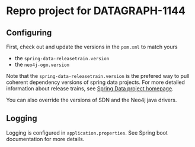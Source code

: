 # Repro project for DATAGRAPH-1144

## Configuring

First, check out and update the versions in the `pom.xml` to match yours

- the `spring-data-releasetrain.version`
- the `neo4j-ogm.version`

Note that the `spring-data-releasetrain.version` is the prefered way to pull coherent dependency versions of spring data projects.
For more detailed information about release trains, see [Spring Data project homepage](http://projects.spring.io/spring-data/).

You can also override the versions of SDN and the Neo4j java drivers.

## Logging

Logging is configured in `application.properties`. See Spring boot documentation for more details.
